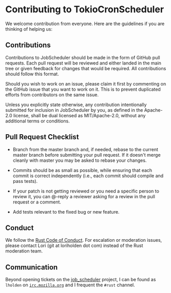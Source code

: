 # Contributing to TokioCronScheduler

We welcome contribution from everyone. Here are the guidelines if you are
thinking of helping us:

## Contributions

Contributions to JobScheduler should be made in the form of GitHub pull
requests. Each pull request will be reviewed and either landed in the main
tree or given feedback for changes that would be required. All contributions
should follow this format.

Should you wish to work on an issue, please claim it first by commenting on
the GitHub issue that you want to work on it. This is to prevent duplicated
efforts from contributors on the same issue.

Unless you explicitly state otherwise, any contribution intentionally
submitted for inclusion in JobScheduler by you, as defined in the Apache-2.0
license, shall be dual licensed as MIT/Apache-2.0, without any additional
terms or conditions.

## Pull Request Checklist

- Branch from the master branch and, if needed, rebase to the current master
  branch before submitting your pull request. If it doesn't merge cleanly with
  master you may be asked to rebase your changes.

- Commits should be as small as possible, while ensuring that each commit is
  correct independently (i.e., each commit should compile and pass tests).

- If your patch is not getting reviewed or you need a specific person to review
  it, you can @-reply a reviewer asking for a review in the pull request or a
  comment.

- Add tests relevant to the fixed bug or new feature.

## Conduct

We follow the [Rust Code of Conduct](https://www.rust-lang.org/conduct.html).
For escalation or moderation issues, please contact Lori (git at loriholden dot
com) instead of the Rust moderation team.

## Communication

Beyond opening tickets on the
[job_scheduler](https://github.com/lholden/job_scheduler) project, I can be
found as `lholden` on [`irc.mozilla.org`](https://wiki.mozilla.org/IRC) and I
frequent the `#rust` channel.

